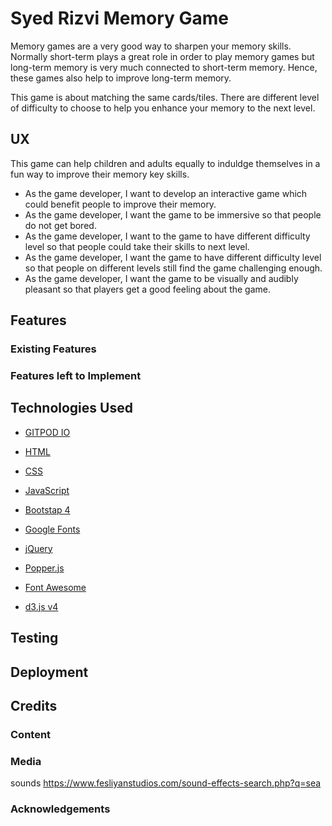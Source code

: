 # Syed Rizvi Memory Game
Memory games are a very good way to sharpen your memory skills. Normally short-term plays a great role in order to play memory games but long-term memory is very much connected to short-term memory. Hence, these games also help to improve long-term memory.

This game is about matching the same cards/tiles. There are different level of difficulty to choose to help you enhance your memory to the next level.

## UX
This game can help children and adults equally to induldge themselves in a fun way to improve their memory key skills. 
* As the game developer, I want to develop an interactive game which could benefit people to improve their memory.
* As the game developer, I want the game to be immersive so that people do not get bored. 
* As the game developer, I want to the game to have different difficulty level so that people could take their skills to next level.
* As the game developer, I want the game to have different difficulty level so that people on different levels still find the game challenging enough.
* As the game developer, I want the game to be visually and audibly pleasant so that players get a good feeling about the game.


## Features

### Existing Features

### Features left to Implement

## Technologies Used
* [GITPOD IO](https://gitpod.io)

* [HTML](https://www.wikipedia.com/HTML)

* [CSS](https://en.wikipedia.org/wiki/Cascading_Style_Sheets)

* [JavaScript](https://www.javascript.com/)

* [Bootstap 4](https://getbootstrap.com)

* [Google Fonts](https://fonts.google.com)

* [jQuery](https://jquery.com)

* [Popper.js](https://cdnjs.com)

* [Font Awesome](https://fontawesome.com)

* [d3.js v4](https://d3js.org)

## Testing

## Deployment

## Credits

### Content

### Media
sounds
https://www.fesliyanstudios.com/sound-effects-search.php?q=sea

### Acknowledgements